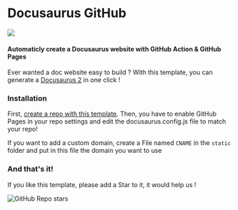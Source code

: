 # Docusaurus GitHub
<a href="https://github.com/Funasitien/docusaurus-gh/generate">
  <img src="https://img.shields.io/badge/use%20this-template-blue?logo=github&style=for-the-badge">
</a>

#### Automaticly create a Docusaurus website with GitHub Action & GitHub Pages


Ever wanted a doc website easy to build ? With this template, you can generate a [Docusaurus 2](https://docusaurus.io/) in one click !

### Installation

First, [create a repo with this template](https://github.com/Funasitien/docausorus-gh/generate). Then, you have to enable GitHub Pages in your repo settings and edit the docusaurus.config.js file to match your repo!

If you want to add a custom domain, create a File named `CNAME` in the `static` folder and put in this file the domain you want to use

### And that's it!
If you like this template, please add a Star to it, it would help us ! 


![GitHub Repo stars](https://img.shields.io/github/stars/Funasitien/docausorus-gh?style=for-the-badge&label=%E2%9C%A8%EF%B8%8F%20Stars&color=yellow)



